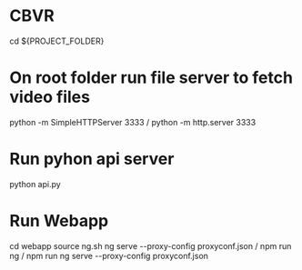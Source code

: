 # CBVR

cd ${PROJECT_FOLDER}

# On root folder run file server to fetch video files
python -m SimpleHTTPServer 3333
/ python -m http.server 3333

# Run pyhon api server
python api.py

# Run Webapp
cd webapp
source ng.sh
ng serve --proxy-config proxyconf.json
/ npm run ng <command>
/ npm run ng serve --proxy-config proxyconf.json

